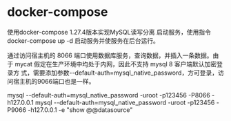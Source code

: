 # docker-compose
使用docker-compose 1.27.4版本实现MySQL读写分离
启动服务，使用指令 docker-compose up -d 启动服务并使服务在后台运行。

通过访问宿主机的 8066 端口使用数据库服务，查询数据，并插入一条数据。由于
mycat 假定在生产环境中均处于内网，因此不支持 mysql 8 客户端默认加密登录方
式，需要添加参数--default-auth=mysql_native_password，方可登录，访问宿主机的9066端口也是一样。

mysql --default-auth=mysql_native_password -uroot -p123456 -P8066 -h127.0.0.1
    mysql --default-auth=mysql_native_password -uroot -p123456 -P9066 -h127.0.0.1 -e "show @@datasource" 
